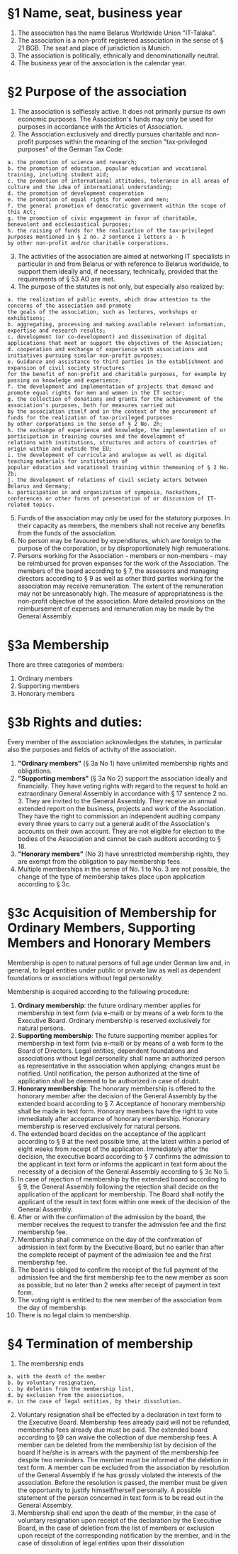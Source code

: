 # §1 Name, seat, business year

  1. The association has the name Belarus Worldwide Union "IT-Talaka".
  2. The association is a non-profit registered association in the sense of § 21 BGB. The seat and place of jurisdiction is Munich.
  3. The association is politically, ethnically and denominationally neutral.
  4. The business year of the association is the calendar year.
  
# §2 Purpose of the association

  1. The association is selflessly active. It does not primarily pursue its own economic purposes. 
  The Association's funds may only be used for purposes in accordance with the Articles of Association.
  2. The Association exclusively and directly pursues charitable and non-profit purposes within the meaning 
  of the section "tax-privileged purposes" of the German Tax Code:
  
    a. the promotion of science and research;
    b. the promotion of education, popular education and vocational training, including student aid;
    c. the promotion of international attitudes, tolerance in all areas of culture and the idea of international understanding;
    d. the promotion of development cooperation
    e. the promotion of equal rights for women and men;
    f. the general promotion of democratic government within the scope of this Act;
    g. the promotion of civic engagement in favor of charitable, benevolent and ecclesiastical purposes;
    h. the raising of funds for the realization of the tax-privileged purposes mentioned in § 2 no. 2 sentence 1 letters a - h 
    by other non-profit and/or charitable corporations.
    
  3. The activities of the association are aimed at networking IT specialists in particular in and from Belarus 
  or with reference to Belarus worldwide, to support them ideally and, if necessary, technically, provided that the requirements of § 53 AO are met.
  4. The purpose of the statutes is not only, but especially also realized by:

    a. the realization of public events, which draw attention to the concerns of the association and promote 
    the goals of the association, such as lectures, workshops or exhibitions;
    b. aggregating, processing and making available relevant information, expertise and research results;
    c. development (or co-development) and dissemination of digital applications that meet or support the objectives of the Association;
    d. cooperation and exchange of experience with associations and initiatives pursuing similar non-profit purposes;
    e. Guidance and assistance to third parties in the establishment and expansion of civil society structures 
    for the benefit of non-profit and charitable purposes, for example by passing on knowledge and experience;
    f. the development and implementation of projects that demand and promote equal rights for men and women in the IT sector;
    g. the collection of donations and grants for the achievement of the association's purposes, both for measures carried out 
    by the association itself and in the context of the procurement of funds for the realization of tax-privileged purposes 
    by other corporations in the sense of § 2 No. 2h;
    h. the exchange of experience and knowledge, the implementation of or participation in training courses and the development of 
    relations with institutions, structures and actors of countries of origin within and outside the EU;
    i. the development of curricula and analogue as well as digital teaching materials for institutions of 
    popular education and vocational training within themeaning of § 2 No. 2b;
    j. the development of relations of civil society actors between Belarus and Germany;
    k. participation in and organization of symposia, hackathons, conferences or other forms of presentation of or discussion of IT-related topics.
  
  5. Funds of the association may only be used for the statutory purposes. In their capacity as members, 
  the members shall not receive any benefits from the funds of the association.
  6. No person may be favoured by expenditures, which are foreign to the purpose of the corporation, or by disproportionately high remunerations.
  7. Persons working for the Association - members or non-members - may be reimbursed for proven expenses for the work of the Association. 
  The members of the board according to § 7, the assessors and managing directors according to § 9 as well as other third parties 
  working for the association may receive remuneration. The extent of the remuneration may not be unreasonably high. 
  The measure of appropriateness is the non-profit objective of the association. 
  More detailed provisions on the reimbursement of expenses and remuneration may be made by the General Assembly.
  
# §3a Membership

  There are three categories of members:
  
  1. Ordinary members
  2. Supporting members
  3. Honorary members

# §3b Rights and duties:

  Every member of the association acknowledges the statutes, in particular also the purposes and fields of activity of the association.
  
  1. **"Ordinary members"** (§ 3a No 1) have unlimited membership rights and obligations.
  2. **"Supporting members"** (§ 3a No 2) support the association ideally and financially. They have voting rights with regard to 
  the request to hold an extraordinary General Assembly in accordance with § 17 sentence 2 no. 3. They are invited to the General Assembly. 
  They receive an annual extended report on the business, projects and work of the Association. They have the right to commission an 
  independent auditing company every three years to carry out a general audit of the Association's accounts on their own account. 
  They are not eligible for election to the bodies of the Association and cannot be cash auditors according to § 18.
  3. **"Honorary members"** (No 3) have unrestricted membership rights, they are exempt from the obligation to pay membership fees.
  4. Multiple memberships in the sense of No. 1 to No. 3 are not possible, the change of the type of membership takes 
  place upon application according to § 3c.

# §3c Acquisition of Membership for Ordinary Members, Supporting Members and Honorary Members

  Membership is open to natural persons of full age under German law and, in general, to legal entities under public or private law 
  as well as dependent foundations or associations without legal personality. 
  
  Membership is acquired according to the following procedure:
  
  1. **Ordinary membership**: the future ordinary member applies for membership in text form (via e-mail) 
  or by means of a web form to the Executive Board. Ordinary membership is reserved exclusively for natural persons.
  2. **Supporting membership**: The future supporting member applies for membership in text form (via e-mail) or by means of 
  a web form to the Board of Directors. Legal entities, dependent foundations and associations without legal personality 
  shall name an authorized person as representative in the association when applying; changes must be notified. 
  Until notification, the person authorized at the time of application shall be deemed to be authorized in case of doubt.
  3. **Honorary membership**: The honorary membership is offered to the honorary member after the decision of 
  the General Assembly by the extended board according to § 7. Acceptance of honorary membership shall be made in text form. 
  Honorary members have the right to vote immediately after acceptance of honorary membership. 
  Honorary membership is reserved exclusively for natural persons.
  4. The extended board decides on the acceptance of the applicant according to § 9 at the next possible time, 
  at the latest within a period of eight weeks from receipt of the application. Immediately after the decision, 
  the executive board according to § 7 confirms the admission to the applicant in text form or informs the applicant in text form about 
  the necessity of a decision of the General Assembly according to § 3c No 5.
  5. In case of rejection of membership by the extended board according to § 9, the General Assembly following the rejection 
  shall decide on the application of the applicant for membership. The Board shall notify the applicant of the result in text form
  within one week of the decision of the General Assembly.
  6. After or with the confirmation of the admission by the board, the member receives the request to transfer 
  the admission fee and the first membership fee.
  7. Membership shall commence on the day of the confirmation of admission in text form by the Executive Board, but no earlier 
  than after the complete receipt of payment of the admission fee and the first membership fee.
  8. The board is obliged to confirm the receipt of the full payment of the admission fee and the first membership fee 
  to the new member as soon as possible, but no later than 2 weeks after receipt of payment in text form.
  9. The voting right is entitled to the new member of the association from the day of membership.
  10. There is no legal claim to membership.

# §4 Termination of membership

  1. The membership ends
  
    a. with the death of the member
    b. by voluntary resignation,
    c. by deletion from the membership list,
    d. by exclusion from the association,
    e. in the case of legal entities, by their dissolution.
  2. Voluntary resignation shall be effected by a declaration in text form to the Executive Board. 
  Membership fees already paid will not be refunded, membership fees already due must be paid. The extended board according to §9 can waive the collection of due membership fees. A member can be deleted from the membership list by decision of the board if he/she is in arrears with the payment of the membership fee despite two reminders. The member must be informed of the deletion in text form. A member can be excluded from the association by resolution of the General Assembly if he has grossly violated the interests of the association. Before the resolution is passed, the member must be given the opportunity to justify himself/herself personally. A possible statement of the person concerned in text form is to be read out in the General Assembly.
  3. Membership shall end upon the death of the member, in the case of voluntary resignation upon receipt of the declaration by the Executive Board, in the case of deletion from the list of members or exclusion upon receipt of the corresponding notification by the member, and in the case of dissolution of legal entities upon their dissolution
